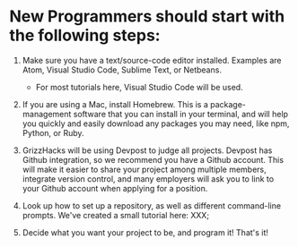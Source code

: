 <h1>New Programmers should start with the following steps:</h1>
 
1) Make sure you have a text/source-code editor installed. Examples are Atom, Visual Studio Code, Sublime Text, or Netbeans.
    - For most tutorials here, Visual Studio Code will be used. 

2) If you are using a Mac, install Homebrew. This is a package-management software that you can install in your terminal, and will 
help you quickly and easily download any packages you may need, like npm, Python, or Ruby.

3) GrizzHacks will be using Devpost to judge all projects. Devpost has Github integration, so we recommend you have a Github account. 
This will make it easier to share your project among multiple members, integrate version control, and many employers will ask you
to link to your Github account when applying for a position. 

4) Look up how to set up a repository, as well as different command-line prompts. We've created a small tutorial here: XXX;

5) Decide what you want your project to be, and program it! That's it!
